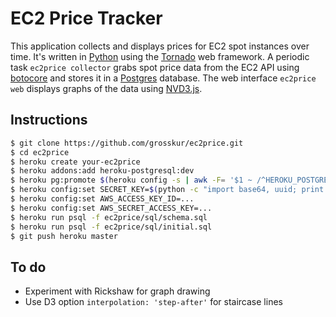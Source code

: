 # EC2 Price Tracker

This application collects and displays prices for EC2 spot instances
over time. It's written in [Python](http://www.python.org/) using the
[Tornado](http://www.tornadoweb.org/) web framework. A periodic task
`ec2price collector` grabs spot price data from the EC2 API using
[botocore](https://github.com/boto/botocore) and stores it in a
[Postgres](http://www.postgresql.org/) database. The web interface
`ec2price web` displays graphs of the data using
[NVD3.js](http://nvd3.org/).

## Instructions

```bash
$ git clone https://github.com/grosskur/ec2price.git
$ cd ec2price
$ heroku create your-ec2price
$ heroku addons:add heroku-postgresql:dev
$ heroku pg:promote $(heroku config -s | awk -F= '$1 ~ /^HEROKU_POSTGRESQL_[A-Z]+_URL$/ {print $1}')
$ heroku config:set SECRET_KEY=$(python -c "import base64, uuid; print base64.b64encode(uuid.uuid4().bytes + uuid.uuid4().bytes)")
$ heroku config:set AWS_ACCESS_KEY_ID=...
$ heroku config:set AWS_SECRET_ACCESS_KEY=...
$ heroku run psql -f ec2price/sql/schema.sql
$ heroku run psql -f ec2price/sql/initial.sql
$ git push heroku master
```

## To do

* Experiment with Rickshaw for graph drawing
 * Use D3 option `interpolation: 'step-after'` for staircase lines
